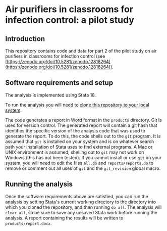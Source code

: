 # Air purifiers in classrooms for infection control: a pilot study

## Introduction

This repository contains code and data for part 2 of the pilot study on air purifiers in classrooms 
for infection control (see [https://zenodo.org/doi/10.5281/zenodo.12818264](https://zenodo.org/doi/10.5281/zenodo.12818264)).

## Software requirements and setup

The analysis is implemented using Stata 18.

To run the analysis you will need to [clone this repository to your local system](https://docs.github.com/en/repositories/creating-and-managing-repositories/cloning-a-repository).

The code generates a report in Word format in the `products` directory. Git is used for version control. The generated report will contain a git hash that identifies the specific version of the analysis code that was used to generate the report. To do this, the code shells out to the `git` program. It is assumed that `git` is installed on your system and is on whatever search path your installation of Stata uses to find external programs. A Mac or UNIX environment is assumed; shelling out to `git` may not work on Windows (this has not been tested). If you cannot install or use `git` on your system, you will need to edit the files `all.do` and `reports/reports.do` to remove or comment out all uses of `git` and the `git_revision` global macro.

## Running the analysis

Once the software requirements above are satisfied, you can run the analysis by setting Stata's current working directory to the directory into which you cloned the repository, and then running `do all`. The analysis will `clear all`, so be sure to save any unsaved Stata work before running the analysis. A report containing the results will be written to `products/report.docx`.
